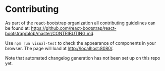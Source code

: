 # Contributing

As part of the react-bootstrap organization all contributing guidelines can be found at: https://github.com/react-bootstrap/react-bootstrap/blob/master/CONTRIBUTING.md.

Use `npm run visual-test` to check the appearance of components in your browser. The page will load at [http://localhost:8080/](http://localhost:8080/).

Note that automated changelog generation has not been set up on this repo yet.
